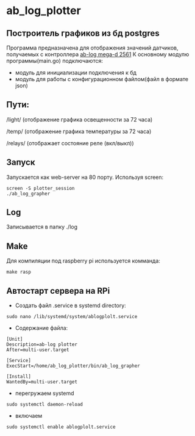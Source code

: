 # ab_log_plotter

## Построитель графиков из бд postgres
Программа предназначена для отображения значений датчиков, получаемых с контроллера [ab-log mega-d 2561](https://ab-log.ru/smart-house/ethernet/megad-2561)
К основному модулю программы(main.go) подключаются:
- модуль для инициализации подключения к бд
- модуль для работы с конфигурационном файлом(файл в формате json)

## Пути:
/light/ (отображение графика освещенности за 72 часа)

/temp/ (отображение графика температуры за 72 часа)

/relays/ (отображает состояние реле (вкл/выкл))

## Запуск
Запускается как web-server на 80 порту.
Используя screen:
```
screen -S plotter_session
./ab_log_grapher
```
## Log
Записывается в папку ./log

## Make
Для компиляции под raspberry pi используется комманда:
```
make rasp 
```
## Автостарт сервера на RPi
- Создать файл  .service в systemd directory:
```
sudo nano /lib/systemd/system/ablogplolt.service
```
- Содержание файла:
```
[Unit]
Description=ab-log plotter
After=multi-user.target

[Service]
ExecStart=/home/ab_log_plotter/bin/ab_log_grapher

[Install]
WantedBy=multi-user.target
```
- перегружаем systemd
```
sudo systemctl daemon-reload
```
- включаем
```
sudo systemctl enable ablogplolt.service
```
